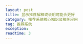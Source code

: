 ```yaml
---
layout: post
title: 显示推荐解释或说明可能会更好
category: 推荐系统核心知识及相关应用
tag: 推荐系统
exception: 
readtime: 3
---
```


